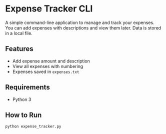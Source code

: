 # Expense Tracker CLI

A simple command-line application to manage and track your expenses. You can add expenses with descriptions and view them later. Data is stored in a local file.

## Features

- Add expense amount and description
- View all expenses with numbering
- Expenses saved in `expenses.txt`

## Requirements

- Python 3

## How to Run

```bash
python expense_tracker.py
